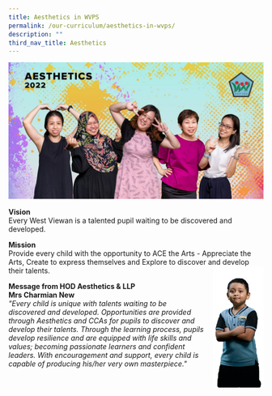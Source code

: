 ```yaml
---
title: Aesthetics in WVPS
permalink: /our-curriculum/aesthetics-in-wvps/
description: ""
third_nav_title: Aesthetics
---
```


![Aesthetics](/images/Aesthetics.jpeg)

**Vision** <br>
Every West Viewan is a talented pupil waiting to be discovered and developed.


**Mission** <br>
Provide every child with the opportunity to ACE the Arts - Appreciate the Arts, Create to express themselves and Explore to discover and develop their talents.
<img src="/images/ACE%20-%20Student.png" style="width:100px;height:240px;margin-left:15px;" align = "right">

**Message from HOD Aesthetics & LLP** <br>
**Mrs Charmian New** <br>
_"Every child is unique with talents waiting to be discovered and developed. Opportunities are provided through Aesthetics and CCAs for pupils to discover and develop their talents. Through the learning process, pupils develop resilience and are equipped with life skills and values; becoming passionate learners and confident leaders. With encouragement and support, every child is capable of producing his/her very own masterpiece."_